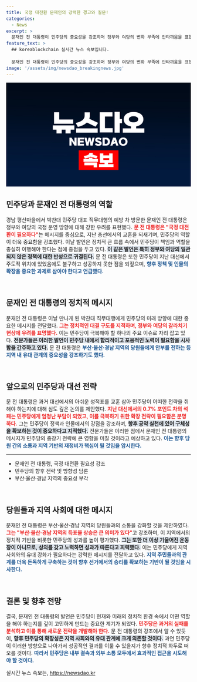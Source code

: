 ```yaml
---
title: 국정 대전환 문재인의 강력한 경고와 질문!
categories:
  - News
excerpt: >
  문재인 전 대통령이 민주당의 중요성을 강조하며 정부와 여당의 변화 부족에 안타까움을 표했습니다. 그는 지난 총선의 교훈을 통해 민주당의 확장을 지상 과제로 삼아야 한다고 역설했습니다.
feature_text: >
  ## koreablockchain 실시간 뉴스 속보입니다.

  문재인 전 대통령이 민주당의 중요성을 강조하며 정부와 여당의 변화 부족에 안타까움을 표했습니다. 그는 지난 총선의 교훈을 통해 민주당의 확장을 지상 과제로 삼아야 한다고 역설했습니다.
image: '/assets/img/newsdao_breakingnews.jpg'
---
```


<p><img src="/assets/img/newsdao_breakingnews.jpg" alt="koreablockchain 속보" /></p>

<h2 data-ke-size="size26">민주당과 문재인 전 대통령의 역할</h2>

<p data-ke-size="size16">경남 평산마을에서 박찬대 민주당 대표 직무대행의 예방 차 방문한 문재인 전 대통령은 정부와 여당의 국정 운영 방향에 대해 강한 우려를 표현했다. <b><span style="color: #ee2323;">문 전 대통령은 "국정 대전환이 필요하다"</span></b>는 메시지를 중심으로, 지난 총선에서의 교훈을 되새기며, 민주당의 역할이 더욱 중요함을 강조했다. 이날 발언은 정치적 큰 흐름 속에서 민주당이 책임과 역할을 충실히 이행해야 한다는 점에 중점을 두고 있다. <b><span style="background-color: #21538527;">이 같은 발언은 특히 정부와 여당의 일관되지 않은 정책에 대한 반성으로 귀결된다.</span></b> 문 전 대통령은 또한 민주당이 지난 대선에서 주도적 위치에 있었음에도 불구하고 성공하지 못한 점을 되짚으며, <b><span style="color: #1a5490;">향후 정책 및 인물의 확장을 중요한 과제로 삼아야 한다고 언급했다.</span></b></p>

<p data-ke-size="size16">&nbsp;</p>

<h2 data-ke-size="size26">문재인 전 대통령의 정치적 메시지</h2>

<p data-ke-size="size16">문재인 전 대통령은 이날 만나게 된 박찬대 직무대행에게 민주당의 미래 방향에 대한 중요한 메시지를 전달했다. <b><span style="color: #ee2323;">그는 정치적인 대결 구도를 지적하며, 정부와 여당의 갈라치기 현상에 우려를 표명했다.</span></b> 이는 민주당이 극복해야 할 하나의 주요 이슈로 자리 잡고 있다. <b><span style="background-color: #21538527;">전문가들은 이러한 발언이 민주당 내에서 합리적이고 포용적인 노력이 필요함을 시사함을 간주하고 있다.</span></b> 문 전 대통령은 <b><span style="color: #1a5490;">부산·울산·경남 지역의 당원들에게 안부를 전하는 등 지역 내 유대 관계의 중요성을 강조하기도 했다.</span></b></p>

<p data-ke-size="size16">&nbsp;</p> 

<h2 data-ke-size="size26">앞으로의 민주당과 대선 전략</h2>

<p data-ke-size="size16">문 전 대통령은 과거 대선에서의 아쉬운 성적표를 교훈 삼아 민주당이 어떠한 전략을 취해야 하는지에 대해 심도 깊은 논의를 제안했다. <b><span style="color: #ee2323;">지난 대선에서의 0.7% 포인트 차의 석패는 민주당에게 엄청난 부담이 되었고, 이를 극복하기 위한 확장 전략이 필요함은 분명하다.</span></b> 그는 민주당이 정책과 인물에서의 강점을 강조하며, <b><span style="background-color: #21538527;">향후 공약 실천에 있어 구체성을 확보하는 것이 중요하다고 지적했다.</span></b> 전문가들은 이러한 점에서 문재인 전 대통령의 메시지가 민주당의 중장기 전략에 큰 영향을 미칠 것이라고 예상하고 있다. <b><span style="color: #1a5490;">이는 향후 당원 간의 소통과 지역 기반의 재정비가 핵심이 될 것임을 암시한다.</span></b></p>

<hr>

<ul>
<li>문재인 전 대통령, 국정 대전환 필요성 강조</li>
<li>민주당의 향후 전략 및 방향성 담론</li>
<li>부산·울산·경남 지역의 중요성 부각</li>
</ul>

<p data-ke-size="size16">&nbsp;</p>

<h2 data-ke-size="size26">당원들과 지역 사회에 대한 메시지</h2>

<p data-ke-size="size16">문재인 전 대통령은 부산·울산·경남 지역의 당원들과의 소통을 강화할 것을 제안하였다. <b><span style="color: #ee2323;">그는 "부산·울산·경남 지역의 득표율 상승은 큰 의미가 있다"</span></b>고 강조하며, 이 지역에서의 정치적 기반을 비롯한 민주당의 성과를 높이 평가했다. <b><span style="background-color: #21538527;">그는 또한 더 이상 기울어진 운동장이 아니므로, 성의를 갖고 노력하면 성과가 따른다고 피력했다.</span></b> 이는 민주당에게 지역 사회와의 유대 강화가 필요하다는 강력한 메시지를 전달하고 있다. <b><span style="color: #1a5490;">지역 주민들과의 관계를 더욱 돈독하게 구축하는 것이 향후 선거에서의 승리를 확보하는 기반이 될 것임을 시사한다.</span></b></p>

<p data-ke-size="size16">&nbsp;</p> 

<h2 data-ke-size="size26">결론 및 향후 전망</h2>

<p data-ke-size="size16">결국, 문재인 전 대통령의 발언은 민주당이 현재와 미래의 정치적 환경 속에서 어떤 역할을 해야 하는지를 깊이 고민하게 만드는 중요한 계기가 되었다. <b><span style="color: #ee2323;">민주당은 과거의 실패를 분석하고 이를 통해 새로운 전략을 개발해야 한다.</span></b> 문 전 대통령의 강조에서 알 수 있듯이, <b><span style="background-color: #21538527;">향후 민주당의 확장성은 지역 사회와의 유대 관계에 크게 의존할 것이다.</span></b> 과연 민주당이 이러한 방향으로 나아가서 성공적인 결과를 이룰 수 있을지가 향후 정치적 화두로 떠오를 것이다. <b><span style="color: #1a5490;">따라서 민주당은 내부 결속과 외부 소통 모두에서 효과적인 접근을 시도해야 할 것이다.</span></b></p>
실시간 뉴스 속보는, <a href="https://newsdao.kr" rel="dofollow">https://newsdao.kr</a>


